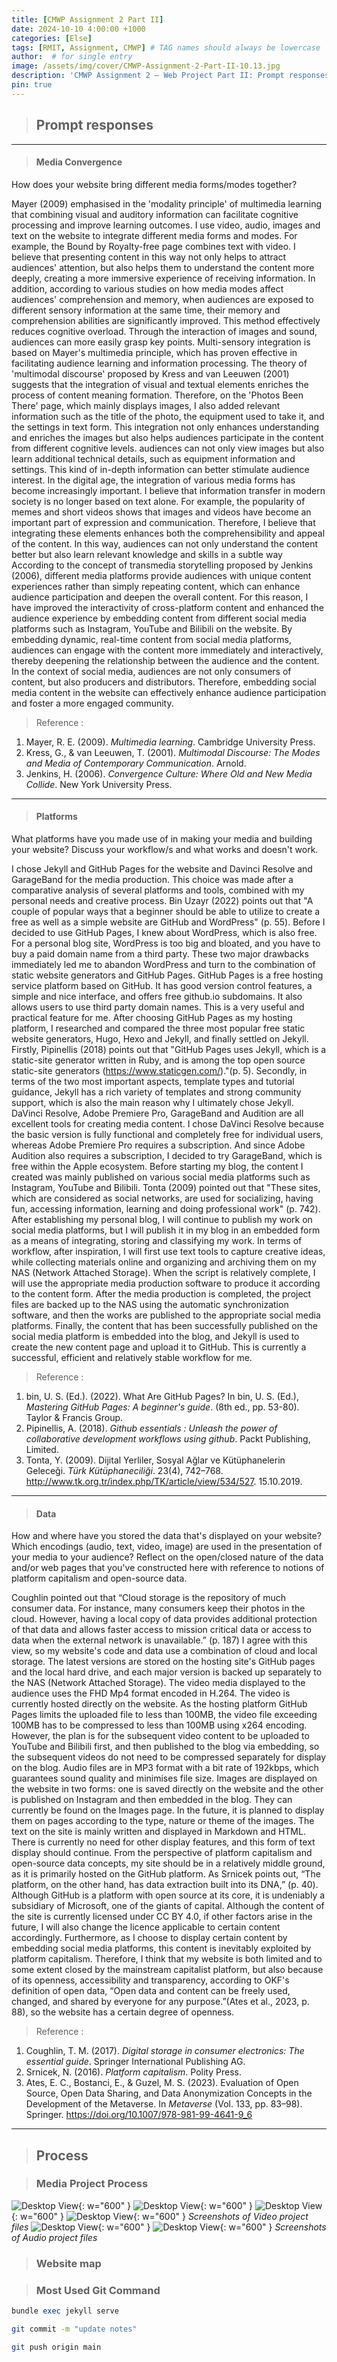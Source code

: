```yaml
---
title: [CMWP Assignment 2 Part II]
date: 2024-10-10 4:00:00 +1000
categories: [Else]
tags: [RMIT, Assignment, CMWP] # TAG names should always be lowercase
author:  # for single entry
image: /assets/img/cover/CMWP-Assignment-2-Part-II-10.13.jpg
description: 'CMWP Assignment 2 – Web Project Part II: Prompt responses + Process post/s'
pin: true
---
```


>## Prompt responses

---
>#### Media Convergence
How does your website bring different media forms/modes together?

Mayer (2009) emphasised in the 'modality principle' of multimedia learning that combining visual and auditory information can facilitate cognitive processing and improve learning outcomes. I use video, audio, images and text on the website to integrate different media forms and modes. For example, the Bound by Royalty-free page combines text with video. I believe that presenting content in this way not only helps to attract audiences' attention, but also helps them to understand the content more deeply, creating a more immersive experience of receiving information.
In addition, according to various studies on how media modes affect audiences' comprehension and memory, when audiences are exposed to different sensory information at the same time, their memory and comprehension abilities are significantly improved. This method effectively reduces cognitive overload. Through the interaction of images and sound, audiences can more easily grasp key points. Multi-sensory integration is based on Mayer's multimedia principle, which has proven effective in facilitating audience learning and information processing.
The theory of 'multimodal discourse' proposed by Kress and van Leeuwen (2001) suggests that the integration of visual and textual elements enriches the process of content meaning formation. Therefore, on the 'Photos Been There' page, which mainly displays images, I also added relevant information such as the title of the photo, the equipment used to take it, and the settings in text form. This integration not only enhances understanding and enriches the images but also helps audiences participate in the content from different cognitive levels. audiences can not only view images but also learn additional technical details, such as equipment information and settings. This kind of in-depth information can better stimulate audience interest. In the digital age, the integration of various media forms has become increasingly important. I believe that information transfer in modern society is no longer based on text alone. For example, the popularity of memes and short videos shows that images and videos have become an important part of expression and communication. Therefore, I believe that integrating these elements enhances both the comprehensibility and appeal of the content. In this way, audiences can not only understand the content better but also learn relevant knowledge and skills in a subtle way
According to the concept of transmedia storytelling proposed by Jenkins (2006), different media platforms provide audiences with unique content experiences rather than simply repeating content, which can enhance audience participation and deepen the overall content. For this reason, I have improved the interactivity of cross-platform content and enhanced the audience experience by embedding content from different social media platforms such as Instagram, YouTube and Bilibili on the website. By embedding dynamic, real-time content from social media platforms, audiences can engage with the content more immediately and interactively, thereby deepening the relationship between the audience and the content. In the context of social media, audiences are not only consumers of content, but also producers and distributors. Therefore, embedding social media content in the website can effectively enhance audience participation and foster a more engaged community.

> Reference
:
1. Mayer, R. E. (2009). _Multimedia learning_. Cambridge University Press.
2. Kress, G., & van Leeuwen, T. (2001). _Multimodal Discourse: The Modes and Media of Contemporary Communication_. Arnold.
3. Jenkins, H. (2006). _Convergence Culture: Where Old and New Media Collide_. New York University Press.


---

>#### Platforms
What platforms have you made use of in making your media and building your website? Discuss your workflow/s and what works and doesn't work.

I chose Jekyll and GitHub Pages for the website and Davinci Resolve and GarageBand for the media production. This choice was made after a comparative analysis of several platforms and tools, combined with my personal needs and creative process.
Bin Uzayr (2022) points out that "A couple of popular ways that a beginner should be able to utilize to create a free as well as a simple website are GitHub and WordPress" (p. 55). Before I decided to use GitHub Pages, I knew about WordPress, which is also free. For a personal blog site, WordPress is too big and bloated, and you have to buy a paid domain name from a third party. These two major drawbacks immediately led me to abandon WordPress and turn to the combination of static website generators and GitHub Pages. GitHub Pages is a free hosting service platform based on GitHub. It has good version control features, a simple and nice interface, and offers free github.io subdomains. It also allows users to use third party domain names. This is a very useful and practical feature for me. After choosing GitHub Pages as my hosting platform, I researched and compared the three most popular free static website generators, Hugo, Hexo and Jekyll, and finally settled on Jekyll. Firstly, Pipinellis (2018) points out that "GitHub Pages uses Jekyll, which is a static-site generator written in Ruby, and is among the top open source static-site generators (https://www.staticgen.com/)."(p. 5). Secondly, in terms of the two most important aspects, template types and tutorial guidance, Jekyll has a rich variety of templates and strong community support, which is also the main reason why I ultimately chose Jekyll.
DaVinci Resolve, Adobe Premiere Pro, GarageBand and Audition are all excellent tools for creating media content. I chose DaVinci Resolve because the basic version is fully functional and completely free for individual users, whereas Adobe Premiere Pro requires a subscription. And since Adobe Audition also requires a subscription, I decided to try GarageBand, which is free within the Apple ecosystem.
Before starting my blog, the content I created was mainly published on various social media platforms such as Instagram, YouTube and Bilibili. Tonta (2009) pointed out that "These sites, which are considered as social networks, are used for socializing, having fun, accessing information, learning and doing professional work" (p. 742). After establishing my personal blog, I will continue to publish my work on social media platforms, but I will publish it in my blog in an embedded form as a means of integrating, storing and classifying my work.
In terms of workflow, after inspiration, I will first use text tools to capture creative ideas, while collecting materials online and organizing and archiving them on my NAS (Network Attached Storage).  When the script is relatively complete, I will use the appropriate media production software to produce it according to the content form. After the media production is completed, the project files are backed up to the NAS using the automatic synchronization software, and then the works are published to the appropriate social media platforms. Finally, the content that has been successfully published on the social media platform is embedded into the blog, and Jekyll is used to create the new content page and upload it to GitHub. This is currently a successful, efficient and relatively stable workflow for me.

> Reference
:
1. bin, U. S. (Ed.). (2022). What Are GitHub Pages? In bin, U. S. (Ed.), _Mastering GitHub Pages: A beginner's guide_. (8th ed., pp. 53-80). Taylor & Francis Group.
2. Pipinellis, A. (2018). _Github essentials : Unleash the power of collaborative development workflows using github_. Packt Publishing, Limited.
3. Tonta, Y. (2009). Dijital Yerliler, Sosyal Ağlar ve Kütüphanelerin Geleceği. _Türk Kütüphaneciliği_. 23(4), 742–768. http://www.tk.org.tr/index.php/TK/article/view/534/527. 15.10.2019.



---
>#### Data
How and where have you stored the data that's displayed on your website? Which encodings (audio, text, video, image) are used in the presentation of your media to your audience? Reflect on the open/closed nature of the data and/or web pages that you've constructed here with reference to notions of platform capitalism and open-source data.

Coughlin pointed out that “Cloud storage is the repository of much consumer data. For instance, many consumers keep their photos in the cloud. However, having a local copy of data provides additional protection of that data and allows faster access to mission critical data or access to data when the external network is unavailable.” (p. 187) I agree with this view, so my website's code and data use a combination of cloud and local storage. The latest versions are stored on the hosting site's GitHub pages and the local hard drive, and each major version is backed up separately to the NAS (Network Attached Storage).
The video media displayed to the audience uses the FHD Mp4 format encoded in H.264. The video is currently hosted directly on the website. As the hosting platform GitHub Pages limits the uploaded file to less than 100MB, the video file exceeding 100MB has to be compressed to less than 100MB using x264 encoding. However, the plan is for the subsequent video content to be uploaded to YouTube and Bilibili first, and then published to the blog via embedding, so the subsequent videos do not need to be compressed separately for display on the blog.
Audio files are in MP3 format with a bit rate of 192kbps, which guarantees sound quality and minimises file size.
Images are displayed on the website in two forms: one is saved directly on the website and the other is published on Instagram and then embedded in the blog. They can currently be found on the Images page. In the future, it is planned to display them on pages according to the type, nature or theme of the images.
The text on the site is mainly written and displayed in Markdown and HTML. There is currently no need for other display features, and this form of text display should continue.
From the perspective of platform capitalism and open-source data concepts, my site should be in a relatively middle ground, as it is primarily hosted on the GitHub platform. As Srnicek points out, “The platform, on the other hand, has data extraction built into its DNA,” (p. 40). Although GitHub is a platform with open source at its core, it is undeniably a subsidiary of Microsoft, one of the giants of capital. Although the content of the site is currently licensed under CC BY 4.0, if other factors arise in the future, I will also change the licence applicable to certain content accordingly. Furthermore, as I choose to display certain content by embedding social media platforms, this content is inevitably exploited by platform capitalism. Therefore, I think that my website is both limited and to some extent closed by the mainstream capitalist platform, but also because of its openness, accessibility and transparency, according to OKF's definition of open data,  “Open data and content can be freely used, changed, and shared by everyone for any purpose.”(Ates et al., 2023, p. 88), so the website has a certain degree of openness.


> Reference
:
1. Coughlin, T. M. (2017). _Digital storage in consumer electronics: The essential guide_. Springer International Publishing AG.
2. Srnicek, N. (2016). _Platform capitalism_. Polity Press.
3. Ates, E. C., Bostanci, E., & Guzel, M. S. (2023). Evaluation of Open Source, Open Data Sharing, and Data Anonymization Concepts in the Development of the Metaverse. In _Metaverse_ (Vol. 133, pp. 83–98). Springer. https://doi.org/10.1007/978-981-99-4641-9_6


---
>## Process

>### Media Project Process

![Desktop View](/assets/img/Process/Video-01.jpg){: w="600" }
![Desktop View](/assets/img/Process/Video-02.jpg){: w="600" }
![Desktop View](/assets/img/Process/Video-03.jpg){: w="600" }
![Desktop View](/assets/img/Process/Video-04.jpg){: w="600" }
_Screenshots of Video project files_
![Desktop View](/assets/img/Process/Audio-01.png){: w="600" }
![Desktop View](/assets/img/Process/Audio-02.png){: w="600" }
_Screenshots of Audio project files_

>### Website map

>### Most Used Git Command

```ruby
bundle exec jekyll serve
```

```sh
git commit -m "update notes"
```

```sh
git push origin main
```
